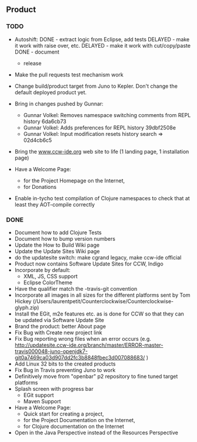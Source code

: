 ## Product

### TODO

- Autoshift:
DONE  - extract logic from Eclipse, add tests
DELAYED  - make it work with raise over, etc.
DELAYED  - make it work with cut/copy/paste
DONE  - document
  - release

- Make the pull requests test mechanism work
- Change build/product target from Juno to Kepler. Don't change the default deployed product yet.
- Bring in changes pushed by Gunnar:
  - Gunnar Volkel: Removes namespace switching comments from REPL history 6da6cb73
  - Gunnar Volkel: Adds preferences for REPL history 39dbf2508e
  - Gunnar Volkel: Input modification resets history search => 02d4cb6c5
- Bring the www.ccw-ide.org web site to life (1 landing page, 1 installation page)
- Have a Welcome Page: 
  - for the Project Homepage on the Internet, 
  - for Donations
- Enable in-tycho test compilation of Clojure namespaces to check that at least they AOT-compile correctly

### DONE

- Document how to add Clojure Tests
- Document how to bump version numbers
- Update the How to Build Wiki page
- Update the Update Sites Wiki page
- do the updatesite switch: make cgrand legacy, make ccw-ide official
- Product now contains Software Update Sites for CCW, Indigo
- Incorporate by default:
  - XML, JS, CSS support
  - Eclipse ColorTheme
- Have the qualifier match the <branch>-travis<build>-git<sha1> convention 
- Incorporate all images in all sizes for the different platforms sent by Tom Hickey (/Users/laurentpetit/Counterclockwise/Counterclockwise-glyph.zip)
- Install the EGit, m2e features etc. as is done for CCW so that they can be updated via Software Update Site
- Brand the product: better About page
- Fix Bug with Create new project link
- Fix Bug reporting wrong files when an error occurs (e.g. http://updatesite.ccw-ide.org/branch/master/ERROR-master-travis000048-juno-openjdk7-git0a7469ca03d907dd2fc3b8848fbec3d007088683/ )
- Add Linux 32 bits to the created products
- Fix Bug in Travis preventing Juno to work
- Definitively move from "openbar" p2 repository to fine tuned target platforms
- Splash screen with progress bar
  - EGit support
  - Maven Support
- Have a Welcome Page: 
  - Quick start for creating a project, 
  - for the Project Documentation on the Internet, 
  - for Clojure documentation on the Internet
 - Open in the Java Perspective instead of the Resources Perspective
